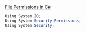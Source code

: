 [File Permissions in C#](https://www.tutorialspoint.com/file-permissions-in-chash)
```cs
Using System.IO;
Using System.Security.Permissions;
Using System.Security;
```